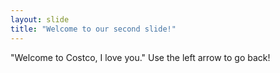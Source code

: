```yaml
---
layout: slide
title: "Welcome to our second slide!"
---
```

"Welcome to Costco, I love you."
Use the left arrow to go back!

